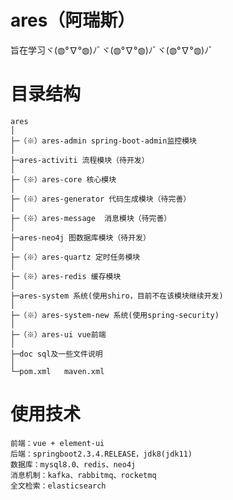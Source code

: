 # ares（阿瑞斯）
旨在学习ヾ(◍°∇°◍)ﾉﾞヾ(◍°∇°◍)ﾉﾞヾ(◍°∇°◍)ﾉﾞ
    
# 目录结构
```
ares
│
├─（※）ares-admin spring-boot-admin监控模块
│
├─ares-activiti 流程模块（待开发）
│
├─（※）ares-core 核心模块
│
├─（※）ares-generator 代码生成模块（待完善）
│
├─（※）ares-message  消息模块（待完善）
│
├─ares-neo4j 图数据库模块（待开发）
│
├─（※）ares-quartz 定时任务模块
│
├─（※）ares-redis 缓存模块
│
├─ares-system 系统(使用shiro，目前不在该模块继续开发)
│
├─（※）ares-system-new 系统(使用spring-security)
│
├─（※）ares-ui vue前端 
│
├─doc sql及一些文件说明
│
└─pom.xml   maven.xml
```

# 使用技术
    前端：vue + element-ui
    后端：springboot2.3.4.RELEASE，jdk8(jdk11)
    数据库：mysql8.0、redis、neo4j
    消息机制：kafka、rabbitmq、rocketmq
    全文检索：elasticsearch
    
